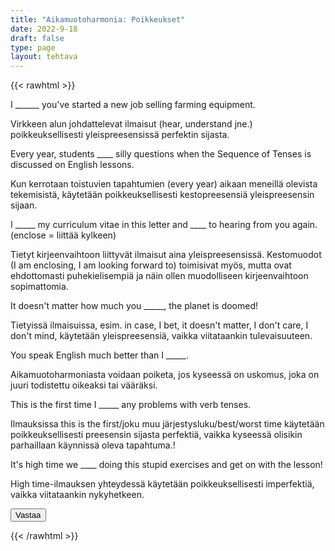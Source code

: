 ```yaml
---
title: "Aikamuotoharmonia: Poikkeukset"
date: 2022-9-18
draft: false
type: page
layout: tehtava
---
```


{{< rawhtml >}}
<link rel="stylesheet" type="text/css" href="/css/monivalinta2.css"/>
<body class="dark:bg-warmgray-900">
<div class="wrap">
  <div class="row">
  <section data-quiz-item>
    <div class="question">I ______ you've started a new job selling farming equipment.</div>
    <div class="choices" data-choices='["hear","heard", "have heard", "had heard"]'></div>
    <p class="info">Virkkeen alun johdattelevat ilmaisut (hear, understand jne.) poikkeuksellisesti yleispreesensissä perfektin sijasta. </p>
  </section>
  <section data-quiz-item>
    <div class="question">Every year, students ____ silly questions when the Sequence of Tenses is discussed on English lessons.</div>
    <div class="choices" data-choices='["ask","are asking", "have asked", "have been asking"]'></div>
    <p class="info">Kun kerrotaan toistuvien tapahtumien (every year) aikaan meneillä olevista tekemisistä, käytetään poikkeuksellisesti kestopreesensiä yleispreesensin sijaan.</p>
   </section>
  </div>
  <div class="row">
  <section data-quiz-item>
    <div class="question">I _____ my curriculum vitae in this letter and ____ to hearing from you again. (enclose = liittää kylkeen)</div>
    <div class="choices" data-choices='["enclose, look forward", "enclose, am looking forward", "am enclosing, look forward", "am enclosing, looking forawrd"]'></div>
    <p class="info">Tietyt kirjeenvaihtoon liittyvät ilmaisut aina yleispreesensissä. Kestomuodot (I am enclosing, I am looking forward to) toimisivat myös, mutta ovat ehdottomasti puhekielisempiä ja näin ollen muodolliseen kirjeenvaihtoon sopimattomia.</p>
  </section>
   <section data-quiz-item>
    <div class="question">It doesn't matter how much you _____, the planet is doomed!</div> 
    <div class="choices" data-choices='["recycle", "are recycling", "will recycle"]'></div>
    <p class="info">Tietyissä ilmaisuissa, esim. in case, I bet, it doesn't matter, I don't care, I don't mind, käytetään yleispreesensiä, vaikka viitataankin tulevaisuuteen.</p>
  </section>
  </div>
   <div class="row">
  <section data-quiz-item>
    <div class="question">You speak English much better than I _____.</div>
    <div class="choices" data-choices='["expect", "exoected", "have expected", "had expected"]'></div>
    <p class="info">Aikamuotoharmoniasta voidaan poiketa, jos kyseessä on uskomus, joka on juuri todistettu oikeaksi tai vääräksi.</p>
  </section>
   <section data-quiz-item>
    <div class="question">This is the first time I _____ any problems with verb tenses.</div>
    <div class="choices" data-choices='["have", "am having", "have had", "have been having"]'></div>
    <p class="info">Ilmauksissa this is the first/joku muu järjestysluku/best/worst time käytetään poikkeuksellisesti preesensin sijasta perfektiä, vaikka kyseessä olisikin parhaillaan käynnissä oleva tapahtuma.!</p>
  </section>
     <div class="row">
  <section data-quiz-item>
    <div class="question">It's high time we ____ doing this stupid exercises and get on with the lesson!</div>
    <div class="choices" data-choices='["stop", "are stopping", "stopped", "will stop"]'></div>
    <p class="info">High time-ilmauksen yhteydessä käytetään poikkeuksellisesti imperfektiä, vaikka viitataankin nykyhetkeen.</p>
  </section>
  </div>

</div>
  <div id="emc-score"></div>
  <div class="submit">
  <button id="emc-submit">Vastaa</button>
  </div>
 
 <script src='https://cdnjs.cloudflare.com/ajax/libs/jquery/2.1.3/jquery.min.js'></script>
 
</body>
</html>

<script>
  
    (function($) {
  $.fn.emc = function(options) {
    
    var defaults = {
      key: [],
      scoring: "normal",
      progress: true
    },
    settings = $.extend(defaults,options),
    $quizItems = $('[data-quiz-item]'),
    $choices = $('[data-choices]'),
    itemCount = $quizItems.length,
    chosen = [],
    $option = null,
    $label = null;
    
   emcInit();
    
   if (settings.progress) {
      var $bar = $('#emc-progress'),
          $inner = $('<div id="emc-progress_inner"></div>'),
          $perc = $('<span id="emc-progress_ind">0/'+itemCount+'</span>');
      $bar.append($inner).prepend($perc);
    }
    
    function emcInit() {
      $quizItems.each( function(index,value) {
      var $this = $(this),
          $choiceEl = $this.find('.choices'),
          choices = $choiceEl.data('choices');
        for (var i = 0; i < choices.length; i++) {
          $option = $('<input name="'+index+'" id="'+index+'_'+i+'" type="radio">');
          $label = $('<label for="'+index+'_'+i+'">'+choices[i]+'</label>');
          $choiceEl.append($option).append($label);
         
          $option.on( 'change', function() {
            return getChosen();
          }); 
        }
      });
    }
    
    function getChosen() {
      chosen = [];
      $choices.each( function() {
        var $inputs = $(this).find('input[type="radio"]');
        $inputs.each( function(index,value) {
          if($(this).is(':checked')) {
            chosen.push(index + 1);
          }
        });
      });
      getProgress();
    }
    
    function getProgress() {
      var prog = (chosen.length / itemCount) * 100 + "%",
          $submit = $('#emc-submit');
      if (settings.progress) {
        $perc.text(chosen.length+'/'+itemCount);  
        $inner.css({height: prog});
      }
      if (chosen.length === itemCount) {
        $submit.addClass('ready-show');
        $submit.click( function(){
          return scoreNormal();
        });
      }
    }
    
    function scoreNormal() {
      var wrong = [],
          score = null,
          $scoreEl = $('#emc-score');
      for (var i = 0; i < itemCount; i++) {
        if (chosen[i] != settings.key[i]) {
          wrong.push(i);
        }
      }
      $quizItems.each( function(index) {
        var $this = $(this);
        if ($.inArray(index, wrong) !== -1 ) {
         $this.removeClass('item-correct').addClass('item-incorrect');
        } else {
          $this.removeClass('item-incorrect').addClass('item-correct');
        }
      });
      
      score = ((itemCount - wrong.length) / itemCount).toFixed(2) * 100 + "%";
      $scoreEl.text("Vastauksista oikein "+score).addClass('new-score');
    }
 
  }
}(jQuery));
 
 
$(document).emc({
  key: ["1","2","1","1","2","3","3"]
});</script>
{{< /rawhtml >}}